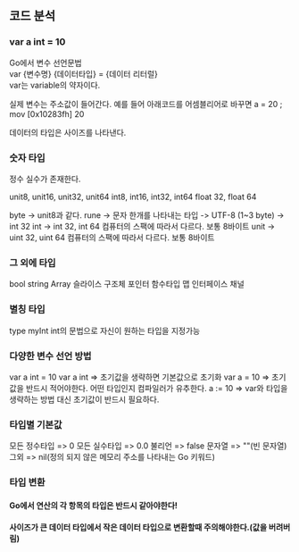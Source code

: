 ## 코드 분석

### var a int = 10
Go에서 변수 선언문법   
var {변수명} {데이터타입} = {데이터 리터럴}  
var는 variable의 약자이다.

실제 변수는 주소값이 들어간다.
예를 들어 아래코드를 어셈블리어로 바꾸면
a = 20 ;
mov [0x10283fh] 20

데이터의 타입은 사이즈를 나타낸다.

### 숫자 타입
정수 실수가 존재한다.

unit8, unit16, unit32, unit64
int8, int16, int32, int64
float 32, float 64

byte -> unit8과 같다.
rune -> 문자 한개를 나타내는 타입 -> UTF-8 (1~3 byte) -> int 32
int  -> int 32, int 64 컴퓨터의 스팩에 따라서 다르다. 보통 8바이트
unit -> uint 32, uint 64 컴퓨터의 스팩에 따라서 다르다. 보통 8바이트

### 그 외에 타입

bool
string
Array
슬라이스
구조체
포인터
함수타입
맵
인터페이스
채널

### 별칭 타입

type myInt int의 문법으로 자신이 원하는 타입을 지정가능

### 다양한 변수 선언 방법

var a int = 10
var a int           => 초기값을 생략하면 기본값으로 초기화 
var a = 10          => 초기값을 반드시 적어야한다. 어떤 타입인지 컴파일러가 유추한다.
a := 10             => var와 타입을 생략하는 방법 대신 초기값이 반드시 필요하다.

### 타입별 기본값

모든 정수타입 => 0
모든 실수타입 => 0.0
불리언      => false
문자열      => ""(빈 문자열)
그외        => nil(정의 되지 않은 메모리 주소를 나타내는 Go 키워드)

### 타입 변환
#### Go에서 연산의 각 항목의 타입은 반드시 같아야한다!
#### 사이즈가 큰 데이터 타입에서 작은 데이터 타입으로 변환할때 주의해야한다.(값을 버려버림)

